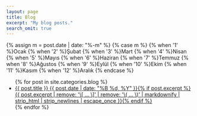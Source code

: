 ```yaml
---
layout: page
title: Blog
excerpt: "My blog posts."
search_omit: true
---
```

<div class="blog-index"> 
{% assign m = post.date | date: "%-m" %}
{% case m %}
  {% when '1' %}Ocak
  {% when '2' %}Şubat
  {% when '3' %}Mart
  {% when '4' %}Nisan
  {% when '5' %}Mayıs
  {% when '6' %}Haziran
  {% when '7' %}Temmuz
  {% when '8' %}Ağustos
  {% when '9' %}Eylül
  {% when '10' %}Ekim
  {% when '11' %}Kasım
  {% when '12' %}Aralık
{% endcase %}
</div>


<ul class="post-list">
{% for post in site.categories.blog %}
  <li><article><a href="{{ site.url }}{{ post.url }}">{{ post.title }} <span class="entry-date"><time datetime="{{ post.date | date_to_xmlschema }}">{{ post.date | date: "%B %d, %Y" }}</time></span>{% if post.excerpt %} <span class="excerpt">{{ post.excerpt | remove: '\[ ... \]' | remove: '\( ... \)' | markdownify | strip_html | strip_newlines | escape_once }}</span>{% endif %}</a></article></li>
{% endfor %}
</ul>
